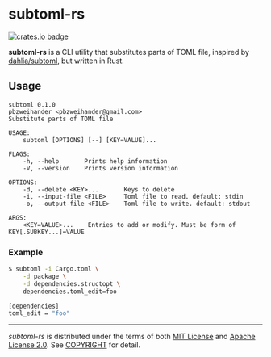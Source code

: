 # subtoml-rs

[![crates.io badge]][crates.io]

**subtoml-rs** is a CLI utility that substitutes parts of TOML file, inspired by [dahlia/subtoml], but written in Rust.

## Usage

```
subtoml 0.1.0
pbzweihander <pbzweihander@gmail.com>
Substitute parts of TOML file

USAGE:
    subtoml [OPTIONS] [--] [KEY=VALUE]...

FLAGS:
    -h, --help       Prints help information
    -V, --version    Prints version information

OPTIONS:
    -d, --delete <KEY>...       Keys to delete
    -i, --input-file <FILE>     Toml file to read. default: stdin
    -o, --output-file <FILE>    Toml file to write. default: stdout

ARGS:
    <KEY=VALUE>...    Entries to add or modify. Must be form of KEY[.SUBKEY...]=VALUE
```

### Example

```bash
$ subtoml -i Cargo.toml \
    -d package \
    -d dependencies.structopt \
    dependencies.toml_edit=foo

[dependencies]
toml_edit = "foo"

```

------

_subtoml-rs_ is distributed under the terms of both [MIT License] and
[Apache License 2.0].
See [COPYRIGHT] for detail.

[crates.io]: https://crates.io/crates/subtoml
[crates.io badge]: https://badgen.net/crates/v/subtoml

[dahlia/subtoml]: https://bitbucket.org/dahlia/subtoml/

[MIT License]: LICENSE-MIT
[Apache License 2.0]: LICENSE-APACHE
[COPYRIGHT]: COPYRIGHT
